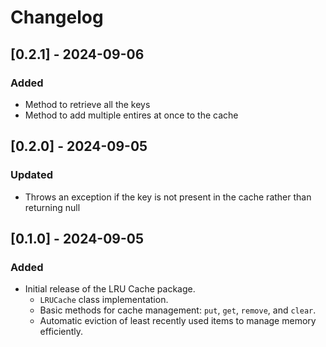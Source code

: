 # Changelog

## [0.2.1] - 2024-09-06

### Added
- Method to retrieve all the keys
- Method to add multiple entires at once to the cache

## [0.2.0] - 2024-09-05

### Updated
- Throws an exception if the key is not present in the cache rather than returning null

## [0.1.0] - 2024-09-05

### Added
- Initial release of the LRU Cache package.
  - `LRUCache` class implementation.
  - Basic methods for cache management: `put`, `get`, `remove`, and `clear`.
  - Automatic eviction of least recently used items to manage memory efficiently.
